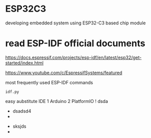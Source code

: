 # ESP32C3
developing embedded system using ESP32-C3 based chip module

# read ESP-IDF official documents
https://docs.espressif.com/projects/esp-idf/en/latest/esp32/get-started/index.html


https://www.youtube.com/c/EspressifSystems/featured

most frequently used ESP-IDF commands
```
idf.py
```



easy aubstitute IDE 
1 Arduino
2 PlatformIO
! dsda

* dsadsd4
* 

- sksjds
- 
